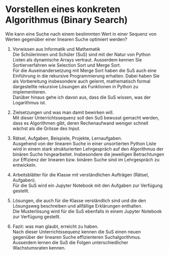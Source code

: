 # Vorstellen eines konkreten Algorithmus (Binary Search)

Wie kann eine Suche nach einem bestimmten Wert in einer Sequenz von
Werten gegenüber einer linearen Suche optimiert werden?

1. Vorwissen aus Informatik und Mathematik  
   Die Schülerinnen und Schüler (SuS) sind mit der Natur von Python
   Listen als dynamische Arrays vertraut. Ausserdem kennen Sie
   Sortierverfahren wie Selection Sort und Merge Sort.  
   Für die Auseinandersetzung mit Merge Sort haben die SuS auch eine
   Einführung in die rekursive Programmierung erhalten. Dabei haben Sie
   als Vorbereitung insbesondere auch gelernt, mathematisch formal
   dargestellte rekursive Lösungen als Funktionen in Python zu
   implementieren.    
   Darüber hinaus gehe ich davon aus, dass die SuS wissen, was der
   Logarithmus ist.

2. Zielsetzungen und was man damit bewirken will.  
   Mit dieser Unterrichtssequenz soll den SuS bewusst gemacht werden,
   dass es Algorithmen gibt, deren Rechenaufwand weniger schnell wächst
   als die Grösse des Input.

3. Rätsel, Aufgaben, Beispiele, Projekte, Lernaufgaben.  
   Ausgehend von der linearen Suche in einer unsortierten Python Liste
   wird in einem stark strukturierten Lehrgespräch auf den Algorithmus
   der binären Suche hingearbeitet. Insbesondere die jeweiligen
   Betrachtungen zur Effizienz der linearen bzw. binären Suche sind im
   Lehrgespräch zu entwickeln.

4. Arbeitsblätter für die Klasse mit verständlichen Aufträgen (Rätsel,
   Aufgaben).  
   Für die SuS wird ein Jupyter Notebook mit den Aufgaben zur Verfügung
   gestellt. 
5. Lösungen, die auch für die Klasse verständlich sind und die den
   Lösungsweg beschreiben und allfällige Erklärungen enthalten.  
   Die Musterlösung wird für die SuS ebenfalls in einem Jupyter Notebook
   zur Verfügung gestellt.
6. Fazit: was man glaubt, erreicht zu haben.  
   Nach dieser Unterrichtssequenz kennen die SuS einen neuen gegenüber
   der linearen Suche effizienteren Suchalgorithmus. Ausserdem lernen
   die SuS die Folgen unterschiedlicher Wachstumsraten kennen.